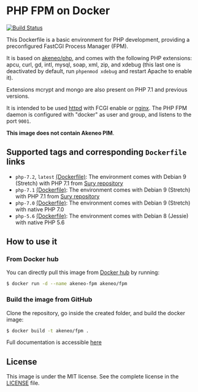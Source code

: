 # PHP FPM on Docker

[![Build Status](https://travis-ci.org/akeneo/Dockerfiles.svg)](https://travis-ci.org/akeneo/Dockerfiles)

This Dockerfile is a basic environment for PHP development, providing a preconfigured FastCGI Process Manager (FPM).

It is based on [akeneo/php](https://hub.docker.com/r/akeneo/php), and comes with the following PHP extensions: apcu, curl, gd, intl, mysql, soap, xml, zip, and xdebug (this last one is deactivated by default, run `phpenmod xdebug` and restart Apache to enable it).

Extensions mcrypt and mongo are also present on PHP 7.1 and previous versions.

It is intended to be used [httpd](https://hub.docker.com/_/httpd) with FCGI enable or [nginx](https://hub.docker.com/_/nginx). The PHP FPM daemon is configured with "docker" as user and group, and listens to the port `9001`.

**This image does not contain Akeneo PIM**.

## Supported tags and corresponding `Dockerfile` links

- `php-7.2`, `latest` [(Dockerfile)](https://github.com/akeneo/Dockerfiles/blob/master/fpm/7.2/Dockerfile): The environment comes with Debian 9 (Stretch) with PHP 7.1 from [Sury repository](https://deb.sury.org/)
- `php-7.1` [(Dockerfile)](https://github.com/akeneo/Dockerfiles/blob/master/fpm/7.1/Dockerfile): The environment comes with Debian 9 (Stretch) with PHP 7.1 from [Sury repository](https://deb.sury.org/)
- `php-7.0` [(Dockerfile)](https://github.com/akeneo/Dockerfiles/blob/master/fpm/7.0/Dockerfile): The environment comes with Debian 9 (Stretch) with native PHP 7.0
- `php-5.6` [(Dockerfile)](https://github.com/akeneo/Dockerfiles/blob/master/fpm/5.6/Dockerfile): The environment comes with Debian 8 (Jessie) with native PHP 5.6

## How to use it

### From Docker hub

You can directly pull this image from [Docker hub](https://hub.docker.com/r/akeneo/apache-php/) by running:

```bash
$ docker run -d --name akeneo-fpm akeneo/fpm
```

### Build the image from GitHub

Clone the repository, go inside the created folder, and build the docker image:

```bash
$ docker build -t akeneo/fpm .
```

Full documentation is accessible [here](https://github.com/akeneo/Dockerfiles#how-to-use-these-images)

## License

This image is under the MIT license. See the complete license in the [LICENSE](https://github.com/akeneo/Dockerfiles/blob/master/LICENSE) file.
